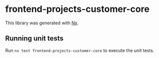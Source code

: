 # frontend-projects-customer-core

This library was generated with [Nx](https://nx.dev).

## Running unit tests

Run `nx test frontend-projects-customer-core` to execute the unit tests.
